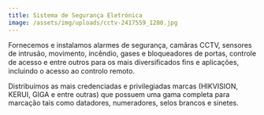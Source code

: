 ```yaml
---
title: Sistema de Segurança Eletrónica
image: /assets/img/uploads/cctv-2417559_1280.jpg
---
```

Fornecemos e instalamos alarmes de segurança, camâras CCTV, sensores de intrusão, movimento, incêndio, gases e bloqueadores de portas, controle de acesso e entre outros para os mais diversiﬁcados ﬁns e aplicações, incluindo o acesso ao controlo remoto.

Distribuímos as mais credenciadas e privilegiadas marcas (HIKVISION, KERUI, GIGA e entre outras) que possuem uma gama completa para marcação tais como datadores, numeradores, selos brancos e sinetes.
